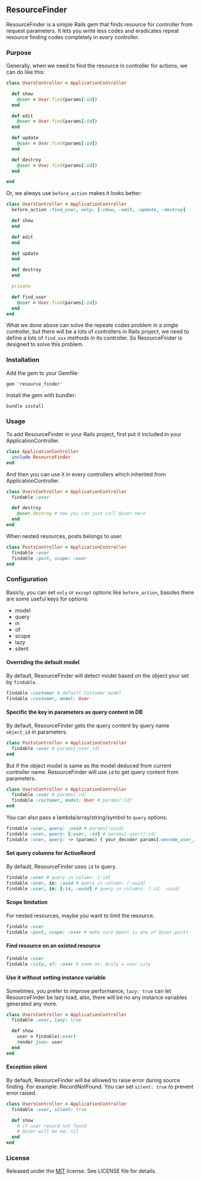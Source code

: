 ## ResourceFinder

ResourceFinder is a simple Rails gem that finds resource for controller from request parameters. It lets you write less codes and eradicates repeat resource finding codes completely in every controller.

### Purpose

Generally, when we need to find the resource in controller for actions, we can do like this:

```ruby
class UsersController < ApplicationController

  def show
    @user = User.find(params[:id])
  end

  def edit
    @user = User.find(params[:id])
  end

  def update
    @user = User.find(params[:id])
  end

  def destroy
    @user = User.find(params[:id])
  end

end
```

Or, we always use `before_action` makes it looks better:

```ruby
class UsersController < ApplicationController
  before_action :find_user, only: [:show, :edit, :update, :destroy]

  def show
  end

  def edit
  end

  def update
  end

  def destroy
  end

  private

  def find_user
    @user = User.find(params[:id])
  end
end
```

What we done above can solve the repeate codes problem in a single controller, but there will be a lots of controllers in Rails project, we need to define a lots of `find_xxx` methods in its controller. So ResourceFinder is designed to solve this problem.

### Installation

Add the gem to your Gemfile:

    gem 'resource_finder'

Install the gem with bundler:

    bundle install

### Usage

To add ResourceFinder in your Rails project, first put it included in your ApplicationController.

```ruby
class ApplicationController
  include ResourceFinder
end
```

And then you can use it in every controllers which inherited from ApplicationController.

```ruby
class UsersController < ApplicationController
  findable :user

  def destroy
    @user.destroy # now you can just call @user here
  end
end
```

When nested resources, posts belongs to user.

```ruby
class PostsController < ApplicationController
  findable :user
  findable :post, scope: :user
end
```

### Configuration

Basicly, you can set `only` or `except` options like `before_action`, basides there are some useful keys for options:

  - model
  - query
  - in
  - of
  - scope
  - lazy
  - silent

#### Overriding the default model

By default, ResourceFinder will detect model based on the object your set by `findable`.

```ruby
findable :customer # default Customer model
findable :customer, model: User
```

#### Specific the key in parameters as query content in DB

By default, ResourceFinder gets the query content by query name `object_id` in parameters.

```ruby
class PostsController < ApplicationController
  findable :user # params[:user_id]
end
```

But if the object model is same as the model deduced from current controller name. ResourceFinder will use `id` to get query content from parameters.

```ruby
class UsersController < ApplicationController
  findable :user # params[:id]
  findable :customer, model: User # params[:id]
end
```

You can also pass a lambda/array/string/symbol to `query` options.

```ruby
findable :user, query: :uuid # params[:uuid]
findable :user, query: [:user, :id] # params[:user][:id]
findable :user, query: -> (params) { your_decoder params[:encode_user_id] }
```

#### Set query columns for ActiveReord

By default, ResourceFinder uses `id` to query.

```ruby
findable :user # query in column: [:id]
findable :user, in: :uuid # query in column: [:uuid]
findable :user, in: [:id, :uuid] # query in columns: [:id, :uuid]
```

#### Scope limitation

For nested resources, maybe you want to limit the resource.

```ruby
findable :user
findable :post, scope: :user # make sure @post is one of @user.posts
```

#### Find resource on an existed resource

```ruby
findable :user
findable :city, of: :user # same as: @city = user.city
```

#### Use it without setting instance variable

Sometimes, you prefer to improve performance, `lazy: true` can let ResourceFinder be lazy load, also, there will be no any instance variables generated any more.

```ruby
class UsersController < ApplicationController
  findable :user, lazy: true

  def show
    user = findable(:user)
    render json: user
  end
end
```

#### Exception silent

By default, ResourceFinder will be allowed to raise error during source finding. For example: RecordNotFound. You can set `silent: true` to prevent error raised.

```ruby
class UsersController < ApplicationController
  findable :user, silent: true

  def show
    # if user record not found
    # @user will be eq: nil
  end
end
```

### License

Released under the [MIT](http://opensource.org/licenses/MIT) license. See LICENSE file for details.

